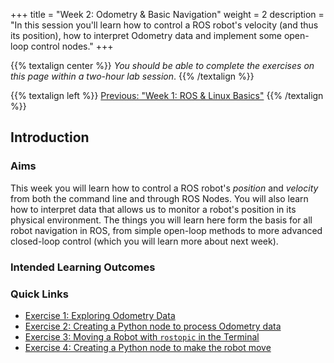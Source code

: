 +++
title = "Week 2: Odometry & Basic Navigation"
weight = 2
description = "In this session you'll learn how to control a ROS robot's velocity (and thus its position), how to interpret Odometry data and implement some open-loop control nodes."
+++

{{% textalign center %}}
*You should be able to complete the exercises on this page within a two-hour lab session*.
{{% /textalign %}}

{{% textalign left %}}
[<i class="fas fa-solid fa-arrow-left"></i> Previous: "Week 1: ROS & Linux Basics"](../week1)
{{% /textalign %}}

## Introduction

### Aims

This week you will learn how to control a ROS robot's *position* and *velocity* from both the command line and through ROS Nodes. You will also learn how to interpret data that allows us to monitor a robot's position in its physical environment.  The things you will learn here form the basis for all robot navigation in ROS, from simple open-loop methods to more advanced closed-loop control (which you will learn more about next week).

### Intended Learning Outcomes



### Quick Links

* [Exercise 1: Exploring Odometry Data](#ex1)
* [Exercise 2: Creating a Python node to process Odometry data](#ex2)
* [Exercise 3: Moving a Robot with `rostopic` in the Terminal](#ex3)
* [Exercise 4: Creating a Python node to make the robot move](#ex4)